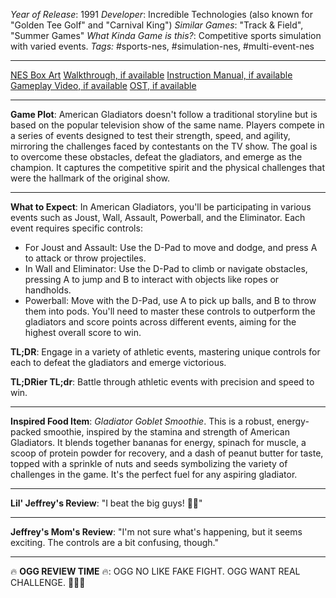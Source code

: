 *Year of Release*: 1991
*Developer*: Incredible Technologies (also known for "Golden Tee Golf" and "Carnival King")
*Similar Games*: "Track & Field", "Summer Games"
*What Kinda Game is this?*: Competitive sports simulation with varied events.
*Tags:* #sports-nes, #simulation-nes, #multi-event-nes

---
[NES Box Art](https://www.google.com/search?tbm=isch&q=NES+Box+Art+American+Gladiators) 
[Walkthrough, if available](https://www.google.com/search?q=Walkthrough+American+Gladiators+NES)
[Instruction Manual, if available](https://www.google.com/search?q=NES+Instruction+Manual+American+Gladiators)
[Gameplay Video, if available](https://www.youtube.com/results?search_query=gameplay+NES+American+Gladiators) 
[OST, if available](https://www.youtube.com/results?search_query=gameplay+NES+American+Gladiators+OST)

- - -
**Game Plot**: 
American Gladiators doesn't follow a traditional storyline but is based on the popular television show of the same name. Players compete in a series of events designed to test their strength, speed, and agility, mirroring the challenges faced by contestants on the TV show. The goal is to overcome these obstacles, defeat the gladiators, and emerge as the champion. It captures the competitive spirit and the physical challenges that were the hallmark of the original show.

- - -
**What to Expect**: 
In American Gladiators, you'll be participating in various events such as Joust, Wall, Assault, Powerball, and the Eliminator. Each event requires specific controls:
- For Joust and Assault: Use the D-Pad to move and dodge, and press A to attack or throw projectiles.
- In Wall and Eliminator: Use the D-Pad to climb or navigate obstacles, pressing A to jump and B to interact with objects like ropes or handholds.
- Powerball: Move with the D-Pad, use A to pick up balls, and B to throw them into pods.
You'll need to master these controls to outperform the gladiators and score points across different events, aiming for the highest overall score to win.

**TL;DR**: Engage in a variety of athletic events, mastering unique controls for each to defeat the gladiators and emerge victorious.

**TL;DRier TL;dr**: Battle through athletic events with precision and speed to win.

---
**Inspired Food Item**: *Gladiator Goblet Smoothie*.
This is a robust, energy-packed smoothie, inspired by the stamina and strength of American Gladiators. It blends together bananas for energy, spinach for muscle, a scoop of protein powder for recovery, and a dash of peanut butter for taste, topped with a sprinkle of nuts and seeds symbolizing the variety of challenges in the game. It's the perfect fuel for any aspiring gladiator.

---
**Lil' Jeffrey's Review**: "I beat the big guys! 💪😎"

---
**Jeffrey's Mom's Review**: "I'm not sure what's happening, but it seems exciting. The controls are a bit confusing, though."

---
🔥 **OGG REVIEW TIME** 🔥: OGG NO LIKE FAKE FIGHT. OGG WANT REAL CHALLENGE. 🏋️‍♂️🚫